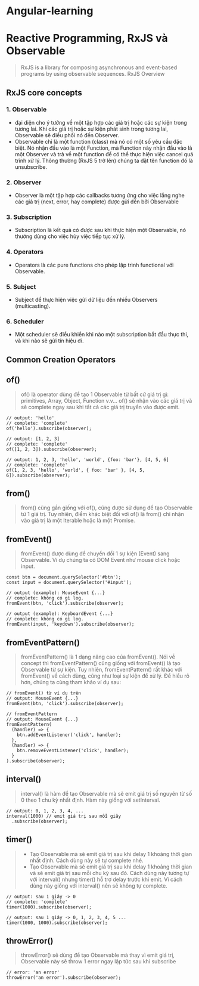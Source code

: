 # Angular-learning

# Reactive Programming, RxJS và Observable
> RxJS is a library for composing asynchronous and event-based programs by using observable sequences. RxJS Overview

## RxJS core concepts
### 1. Observable 
- đại diện cho ý tưởng về một tập hợp các giá trị hoặc các sự kiện trong tương lai. Khi các giá trị hoặc sự kiện phát sinh trong tương lai, Observable sẽ điều phối nó đến Observer.
- Observable chỉ là một function (class) mà nó có một số yêu cầu đặc biệt. Nó nhận đầu vào là một Function, mà Function này nhận đầu vào là một Observer và trả về một function để có thể thực hiện việc cancel quá trình xử lý. Thông thường (RxJS 5 trở lên) chúng ta đặt tên function đó là unsubscribe.

### 2. Observer
- Observer là một tập hợp các callbacks tương ứng cho việc lắng nghe các giá trị (next, error, hay complete) được gửi đến bởi Observable

### 3. Subscription
- Subscription là kết quả có được sau khi thực hiện một Observable, nó thường dùng cho việc hủy việc tiếp tục xử lý.

### 4. Operators
- Operators là các pure functions cho phép lập trình functional với Observable.

### 5. Subject
- Subject để thực hiện việc gửi dữ liệu đến nhiều Observers (multicasting).

### 6. Scheduler
- Một scheduler sẽ điều khiển khi nào một subscription bắt đầu thực thi, và khi nào sẽ gửi tín hiệu đi.


## Common Creation Operators

## of()
> of() là operator dùng để tạo 1 Observable từ bất cứ giá trị gì: primitives, Array, Object, Function v.v... of() sẽ nhận vào các giá trị và sẽ complete ngay sau khi tất cả các giá trị truyền vào được emit.

``` 
// output: 'hello'
// complete: 'complete'
of('hello').subscribe(observer);

// output: [1, 2, 3]
// complete: 'complete'
of([1, 2, 3]).subscribe(observer);

// output: 1, 2, 3, 'hello', 'world', {foo: 'bar'}, [4, 5, 6]
// complete: 'complete'
of(1, 2, 3, 'hello', 'world', { foo: 'bar' }, [4, 5, 6]).subscribe(observer);
```


## from()
> from() cũng gần giống với of(), cũng được sử dụng để tạo Observable từ 1 giá trị. Tuy nhiên, điểm khác biệt đối với of() là from() chỉ nhận vào giá trị là một Iterable hoặc là một Promise.


## fromEvent()
> fromEvent() được dùng để chuyển đổi 1 sự kiện (Event) sang Observable. Ví dụ chúng ta có DOM Event như mouse click hoặc input.

``` 
const btn = document.querySelector('#btn');
const input = document.querySelector('#input');

// output (example): MouseEvent {...}
// complete: không có gì log.
fromEvent(btn, 'click').subscribe(observer);

// output (example): KeyboardEvent {...}
// complete: không có gì log.
fromEvent(input, 'keydown').subscribe(observer);
```

## fromEventPattern()
> fromEventPattern() là 1 dạng nâng cao của fromEvent(). Nói về concept thì fromEventPattern() cũng giống với fromEvent() là tạo Observable từ sự kiện. Tuy nhiên, fromEventPattern() rất khác với fromEvent() về cách dùng, cũng như loại sự kiện để xử lý. Để hiểu rõ hơn, chúng ta cùng tham khảo ví dụ sau:

``` 
// fromEvent() từ ví dụ trên
// output: MouseEvent {...}
fromEvent(btn, 'click').subscribe(observer);

// fromEventPattern
// output: MouseEvent {...}
fromEventPattern(
  (handler) => {
    btn.addEventListener('click', handler);
  },
  (handler) => {
    btn.removeEventListener('click', handler);
  }
).subscribe(observer);
```

## interval()
> interval() là hàm để tạo Observable mà sẽ emit giá trị số nguyên từ số 0 theo 1 chu kỳ nhất định. Hàm này giống với setInterval.
``` 
// output: 0, 1, 2, 3, 4, ...
interval(1000) // emit giá trị sau mỗi giây
  .subscribe(observer);
```

## timer()
> - Tạo Observable mà sẽ emit giá trị sau khi delay 1 khoảng thời gian nhất định. Cách dùng này sẽ tự complete nhé.
> - Tạo Observable mà sẽ emit giá trị sau khi delay 1 khoảng thời gian và sẽ emit giá trị sau mỗi chu kỳ sau đó. Cách dùng này tương tự với interval() nhưng timer() hỗ trợ delay trước khi emit. Vì cách dùng này giống với interval() nên sẽ không tự complete.

``` 
// output: sau 1 giây -> 0
// complete: 'complete'
timer(1000).subscribe(observer);

// output: sau 1 giây -> 0, 1, 2, 3, 4, 5 ...
timer(1000, 1000).subscribe(observer);
```

## throwError()
> throwError() sẽ dùng để tạo Observable mà thay vì emit giá trị, Observable này sẽ throw 1 error ngay lập tức sau khi subscribe
``` 
// error: 'an error'
throwError('an error').subscribe(observer);
```
